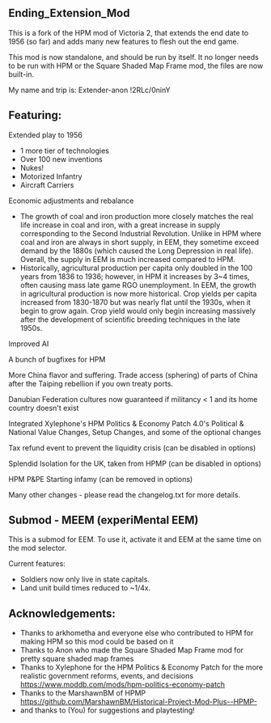 ## Ending_Extension_Mod
This is a fork of the HPM mod of Victoria 2, that extends the end date to 1956 (so far) and adds many new features to flesh out the end game. 

This mod is now standalone, and should be run by itself. It no longer needs to be run with HPM or the Square Shaded Map Frame mod, the files are now built-in.

My name and trip is: Extender-anon !2RLc/0ninY 

## Featuring:

Extended play to 1956
* 1 more tier of technologies
* Over 100 new inventions
* Nukes!
* Motorized Infantry
* Aircraft Carriers

Economic adjustments and rebalance
* The growth of coal and iron production more closely matches the real life increase in coal and iron, with a great increase in supply corresponding to the Second Industrial Revolution. Unlike in HPM where coal and iron are always in short supply, in EEM, they sometime exceed demand by the 1880s (which caused the Long Depression in real life). Overall, the supply in EEM is much increased compared to HPM.
* Historically, agricultural production per capita only doubled in the 100 years from 1836 to 1936; however, in HPM it increases by 3~4 times, often causing mass late game RGO unemployment. In EEM, the growth in agricultural production is now more historical. Crop yields per capita increased from 1830-1870 but was nearly flat until the 1930s, when it begin to grow again. Crop yield would only begin increasing massively after the development of scientific breeding techniques in the late 1950s.

Improved AI

A bunch of bugfixes for HPM

More China flavor and suffering. Trade access (sphering) of parts of China after the Taiping rebellion if you own treaty ports.

Danubian Federation cultures now guaranteed if militancy < 1 and its home country doesn't exist

Integrated Xylephone's HPM Politics & Economy Patch 4.0's Political & National Value Changes, Setup Changes, and some of the optional changes

Tax refund event to prevent the liquidity crisis (can be disabled in options)

Splendid Isolation for the UK, taken from HPMP (can be disabled in options)

HPM P&PE Starting infamy (can be removed in options)

Many other changes - please read the changelog.txt for more details.

## Submod - MEEM (experiMental EEM)

This is a submod for EEM. To use it, activate it and EEM at the same time on the mod selector. 

Current features:
* Soldiers now only live in state capitals.
* Land unit build times reduced to ~1/4x.

## Acknowledgements:

* Thanks to arkhometha and everyone else who contributed to HPM for making HPM so this mod could be based on it
* Thanks to Anon who made the Square Shaded Map Frame mod for pretty square shaded map frames
* Thanks to Xylephone for the HPM Politics & Economy Patch for the more realistic government reforms, events, and decisions https://www.moddb.com/mods/hpm-politics-economy-patch
* Thanks to the MarshawnBM of HPMP https://github.com/MarshawnBM/Historical-Project-Mod-Plus--HPMP-
* and thanks to (You) for suggestions and playtesting!
